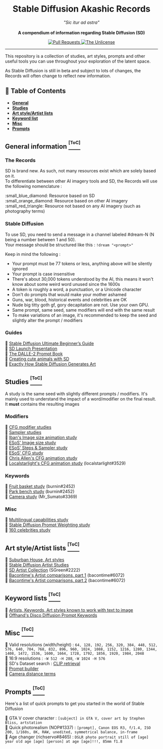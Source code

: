 <h1 align="center">Stable Diffusion Akashic Records</h1>

<p align="center">
  <i>"Sic itur ad astra"</i><br><br>
  <b>A compendium of information regarding Stable Diffusion (SD)</b>
</p>

<p align="center">
  <a href="https://github.com/Maks-s/sd-akashic/pulls">
    <img src="https://img.shields.io/badge/PRs-welcome-brightgreen.svg?longCache=true" alt="Pull Requests">
  </a>
  <a href="LICENSE.md">
    <img src="https://img.shields.io/badge/License-Unlicense-lightgrey.svg?longCache=true" alt="The Unlicense">
  </a>
</p>

****

This repository is a collection of studies, art styles, prompts and other useful tools you can use throughout your exploration of the latent space.

As Stable Diffusion is still in beta and subject to lots of changes, the Records will often change to reflect new information.

## :notebook_with_decorative_cover: Table of Contents
- **[General](#general-information-toc)**
- **[Studies](#studies-toc)**
- **[Art style/Artist lists](#art-styleartist-lists-toc)**
- **[Keyword list](#keyword-lists-toc)**
- **[Misc](#misc-toc)**
- **[Prompts](#prompts-toc)**

## General information [<sup><sup>[ToC]</sup></sup>](#notebook_with_decorative_cover-table-of-contents)

### The Records
SD is brand new. As such, not many resources exist which are solely based on it.<br>
To differentiate between other AI imagery tools and SD, the Records will use the following nomenclature :

<p>
:small_blue_diamond: Resource based on SD<br>
:small_orange_diamond: Resource based on other AI imagery<br>
:small_red_triangle: Resource not based on any AI imagery (such as photography terms)<br>
</p>

### Stable Diffusion

To use SD, you need to send a message in a channel labeled #dream-N (N being a number between 1 and 50).<br>
Your message should be structured like this : `!dream "<prompt>"`

Keep in mind the following :
- Your prompt must be 77 tokens or less, anything above will be silently ignored
- Your prompt is case insensitive
- There's about 30,000 tokens understood by the AI, this means it won't know about some weird word unused since the 1600s
- A token is roughly a word, a punctuation, or a Unicode character
- Don't do prompts that would make your mother ashamed
- Guns, war, blood, historical events and celebrities are OK
- Nude big titty goth gf, gory decapitation are not. Use your own GPU.
- Same prompt, same seed, same modifiers will end with the same result
- To make variations of an image, it's recommended to keep the seed and slightly alter the prompt / modifiers

### Guides

:small_blue_diamond: [Stable Diffusion
Ultimate Beginner’s Guide](https://docs.google.com/document/d/1sgXAnFMEfx-I_Harts7cEGEPAtmWGvl62yJHByPE0ZI/edit)<br>
:small_blue_diamond: [SD Launch Presentation](https://www.youtube.com/watch?v=EqTLkt-Ycwo)<br>
:small_orange_diamond: [The DALLE-2 Prompt Book](https://dallery.gallery/wp-content/uploads/2022/07/The-DALL%C2%B7E-2-prompt-book-v1.02.pdf)<br>
:small_blue_diamond: [Creating cute animals with SD](https://youtu.be/vzV_V4AYPAA)<br>
:small_blue_diamond: [Exactly How Stable Diffusion Generates Art](https://youtu.be/a_kH32gWm2I)<br>

## Studies [<sup><sup>[ToC]</sup></sup>](#notebook_with_decorative_cover-table-of-contents)
A study is the same seed with slightly different prompts / modifiers. It's mainly used to understand the impact of a word/modifier on the final result. It **must** contains the resulting images

### Modifiers
:small_blue_diamond: [CFG modifier studies](https://docs.google.com/spreadsheets/d/1SYQhyJaKkkY0cmPd0WQvPwEX188l5FZxzukkC7IQDw4/htmlview)<br>
:small_blue_diamond: [Sampler studies](https://docs.google.com/spreadsheets/d/1LBsL0GcCTudXx8X0LjnD-ja6udyq-RMXBFuJG9fSvpA/htmlview)<br>
:small_blue_diamond: [Iban's Image size animation study](https://twitter.com/1ban3gaNa/status/1556987264571506690)<br>
:small_blue_diamond: [ESoS' Image size study](https://twitter.com/endlesscofstars/status/1556816377964425217)<br>
:small_blue_diamond: [ESoS' Steps & Sampler study](https://twitter.com/endlesscofstars/status/1556457377305505793)<br>
:small_blue_diamond: [ESoS' CFG study](https://twitter.com/endlesscofstars/status/1556290783992418304)<br>
:small_blue_diamond: [Chris Allen's CFG animation study](https://twitter.com/zippy731/status/1556821468184338433)<br>
:small_blue_diamond: [Localstarlight's CFG animation study](https://github.com/Maks-s/sd-akashic/blob/master/img/localstarlight-cfg-animation-study.gif) (localstarlight#3529)<br>

### Keywords
:small_blue_diamond: [Fruit basket study](https://docs.google.com/spreadsheets/d/1735ENCmaF-K8XRWjSE6ndOCvRlCMBA27qR3iPH1IHgE/htmlview) (burnin#2452)<br>
:small_blue_diamond: [Park bench study](https://docs.google.com/spreadsheets/d/1WCNQPNa56ni_S4y82bdr5xbJsBM7_VmTcioMizxRPPA/htmlview) (burnin#2452)<br>
:small_blue_diamond: [Camera study](https://docs.google.com/document/d/1c06KHlS0A7E4hCCFNl_6umuguHJQfn0K7P_h-8bDwkA/edit) (Mr_Sumato#3369)<br>

### Misc
:small_blue_diamond: [Multilingual capabilities study](https://jalonso.notion.site/Stable-Diffusion-Language-Comprehension-5209abc77a4f4f999ec6c9b4a48a9ca2)<br>
:small_blue_diamond: [Stable Diffusion Prompt Weighting study](https://drive.google.com/file/d/111p6ObWFFKo1aZbuiIyGRZI4fBMHtN6s/view)<br>
:small_blue_diamond: [160 celebrities study](https://docs.google.com/spreadsheets/u/0/d/1IqXkYDXux97aU8Y5kqqBrBvCn3CLRDhMZ7lEWsAtwUc/htmlview)<br>

## Art style/Artist lists [<sup><sup>[ToC]</sup></sup>](#notebook_with_decorative_cover-table-of-contents)

:small_blue_diamond: [Suburban House, Art styles](https://github.com/Maks-s/sd-akashic/blob/master/img/suburban-house.png)<br>
:small_blue_diamond: [Stable Diffusion Artist Studies](https://proximacentaurib.notion.site/e2537cbf42c34b7e9a9a4126f81dfd0d)<br>
:small_blue_diamond: [SD Artist Collection](https://sgreens.notion.site/sgreens/4ca6f4e229e24da6845b6d49e6b08ae7) (SGreen#2222)<br>
:small_blue_diamond: [Bacontime's Artist comparisons, part 1](https://github.com/Maks-s/sd-akashic/blob/master/img/bacontime-artist-comparison.png) (bacontime#6072)<br>
:small_blue_diamond: [Bacontime's Artist comparisons, part 2](https://github.com/Maks-s/sd-akashic/blob/master/img/bacontime-artist-comparison-2.png) (bacontime#6072)<br>

## Keyword lists [<sup><sup>[ToC]</sup></sup>](#notebook_with_decorative_cover-table-of-contents)

:small_blue_diamond: [Artists, Keywords, Art styles known to work with text to image](https://docs.google.com/document/d/1SaQx1uJ9LBRS7c6OsZIaeanJGkUdsUBjk9X4dC59BaA/edit)<br>
:small_orange_diamond: [Offhand's Disco Diffusion Prompt Keywords](https://docs.google.com/spreadsheets/d/1j7zaDi_PkndizQ2pL8B_yMcwfKUdE6tSMhL31bYtJNs/htmlview)

## Misc [<sup><sup>[ToC]</sup></sup>](#notebook_with_decorative_cover-table-of-contents)

:small_blue_diamond: Valid resolutions (width/height) : `64, 128, 192, 256, 320, 384, 448, 512, 576, 640, 704, 768, 832, 896, 960, 1024, 1088, 1152, 1216, 1280, 1344, 1408, 1472, 1536, 1600, 1664, 1728, 1792, 1856, 1920, 1984, 2048`<br>
:small_blue_diamond: 16:9 resolutions : `-W 512 -H 288`, `-W 1024 -H 576`<br>
:small_orange_diamond: SD's Dataset search : [CLIP retrieval](https://rom1504.github.io/clip-retrieval/)<br>
:small_orange_diamond: [Prompt builder](https://promptomania.com/prompt-builder/)<br>
:small_red_triangle: [Camera distance terms](https://github.com/Maks-s/sd-akashic/blob/master/img/camera-distance-terms.jpg)<br>

## Prompts [<sup><sup>[ToC]</sup></sup>](#notebook_with_decorative_cover-table-of-contents)
Here's a list of quick prompts to get you started in the world of Stable Diffusion

:small_blue_diamond: GTA V cover character : `[subject] in GTA V, cover art by Stephen Bliss, artstation`<br>
:small_blue_diamond: Quick photorealism (NOP#1337) : `[prompt], Canon EOS R3, f/1.4, ISO 200, 1/160s, 8K, RAW, unedited, symmetrical balance, in-frame`<br>
:small_blue_diamond: Age changer (richservo#8465) : `DSLR photo portrait still of [age] year old age [age] [person] at age [age]!!!, 85mm f1.8`<br>


